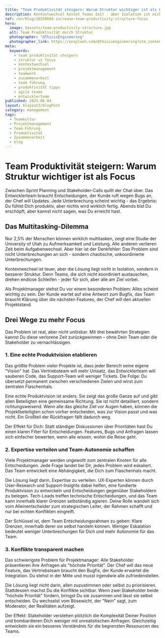 ```yaml
---
title: "Team Produktivität steigern: Warum Struktur wichtiger ist als Focus"
description: Kontextwechsel kostet Teams Zeit - aber Isolation ist nicht die Lösung. Drei strategische Ansätze für strukturierte Zusammenarbeit statt Chaos.
ref: /en/blog/20250604-increase-team-productivity-structure-focus
hero:
  image: $assets/team-productivity-structure.jpg
  alt: Team Produktivität durch Struktur
  photographer: "@ThisisEngineering"
  photographer_link: https://unsplash.com/@thisisengineering?utm_content=creditCopyText&utm_medium=referral&utm_source=unsplash
meta:
  keywords:
    - team produktivität steigern
    - struktur vs focus
    - kontextwechsel
    - projektmanagement
    - teamwork
    - zusammenarbeit
    - team führung
    - produktivität tipps
    - agile teams
    - entwicklerteam
published: 2025-06-04
layout: $layout2/blogPost
category: management
tags:
  - Teamkultur
  - Projektmanagement
  - Team-Führung
  - Produktivität
  - Zusammenarbeit
  - blog
---
```


# Team Produktivität steigern: Warum Struktur wichtiger ist als Focus

Zwischen Sprint Planning und Stakeholder-Calls quillt der Chat über. Das Entwicklerteam braucht Entscheidungen, der Kunde ruft wegen Bugs an, der Chef will Updates. Jede Unterbrechung scheint wichtig - das Ergebnis: Du fühlst Dich produktiv, aber nichts wird wirklich fertig. Abends bist Du erschöpft, aber kannst nicht sagen, was Du erreicht hast.

## Das Multitasking-Dilemma

Nur 2,5% der Menschen können wirklich multitasken, zeigt eine Studie der University of Utah zu Aufmerksamkeit und Leistung. Alle anderen verlieren Zeit beim Aufgabenwechsel. Aber hier ist der Denkfehler: Das Problem sind nicht Unterbrechungen an sich - sondern chaotische, unkoordinierte Unterbrechungen.

Kontextwechsel ist teuer, aber die Lösung liegt nicht in Isolation, sondern in besserer Struktur. Denn Teams, die sich nicht koordiniert austauschen, drehen endlose Schleifen - jeder für sich, aber alle am Ziel vorbei.

Als Projektmanager stehst Du vor einem besonderen Problem: Alles scheint wichtig zu sein. Der Kunde wartet auf eine Antwort zum Bugfix, das Team braucht Klärung über die nächsten Features, der Chef will den aktuellen Projektstand.

## Drei Wege zu mehr Focus

Das Problem ist real, aber nicht unlösbar. Mit drei bewährten Strategien kannst Du diese verlorene Zeit zurückgewinnen – ohne Dein Team oder die Stakeholder zu vernachlässigen.

### 1. Eine echte Produktvision etablieren

Das größte Problem vieler Projekte ist, dass jeder Bereich seine eigene "Vision" hat. Das Vertriebsteam will mehr Umsatz, das Entwicklerteam will sauberen Code, das Support-Team will weniger Tickets. Die Folge: Du übersetzt permanent zwischen verschiedenen Zielen und wirst zum zentralen Flaschenhals.

Eine echte Produktvision ist anders. Sie zeigt das große Ganze auf und gibt allen Beteiligten eine gemeinsame Richtung. Sie ist nicht detailliert, sondern richtungsweisend. Wenn alle das gleiche Ziel vor Augen haben, können die Projektbeteiligten schon vorher entscheiden, was zur Vision passt und was nicht. Ein Großteil der Rückfragen fällt dadurch weg.

Der Effekt für Dich: Statt ständiger Diskussionen über Prioritäten hast Du einen klaren Filter für Entscheidungen. Features, Bugs und Anfragen lassen sich einfacher bewerten, wenn alle wissen, wohin die Reise geht.

### 2. Expertise verteilen und Team-Autonomie schaffen

Viele Projektmanager werden ungewollt zum zentralen Knoten für alle Entscheidungen. Jede Frage landet bei Dir, jedes Problem wird eskaliert. Das Team entwickelt eine Abhängigkeit, die Dich zum Flaschenhals macht.

Die Lösung liegt darin, Expertise zu verteilen. UX-Experten können durch User-Research und Support-Insights dabei helfen, eine fundierte Produktvision zu entwickeln und Entscheidungen gegenüber Stakeholdern zu belegen. Tech-Leads treffen technische Entscheidungen, und das Team kann innerhalb klarer Grenzen selbständig agieren. Deine Rolle wandelt sich vom Alleinentscheider zum strategischen Leiter, der Rahmen schafft und nur bei echten Konflikten eingreift.

Der Schlüssel ist, dem Team Entscheidungsrahmen zu geben: Klare Grenzen, innerhalb derer sie selbst handeln können. Weniger Eskalation bedeutet weniger Unterbrechungen für Dich und mehr Autonomie für das Team.

### 3. Konflikte transparent machen

Das schwierigste Problem für Projektmanager: Alle Stakeholder präsentieren ihre Anfragen als "höchste Priorität". Der Chef will das neue Feature, das Vertriebsteam braucht den Bugfix, der Kunde erwartet die Integration. Du stehst in der Mitte und musst irgendwie alle zufriedenstellen.

Die Lösung liegt nicht darin, allen zuzustimmen oder selbst zu priorisieren. Stattdessen machst Du die Konflikte sichtbar. Wenn zwei Stakeholder beide "höchste Priorität" fordern, bringst Du sie zusammen und lässt sie selbst entscheiden. Du wechselst vom Bösewicht, der "Nein" sagt, zum Moderator, der Realitäten aufzeigt.

Der Effekt: Stakeholder verstehen plötzlich die Komplexität Deiner Position und bombardieren Dich weniger mit unrealistischen Anfragen. Gleichzeitig entwickeln sie ein besseres Verständnis für die begrenzten Ressourcen des Teams.
